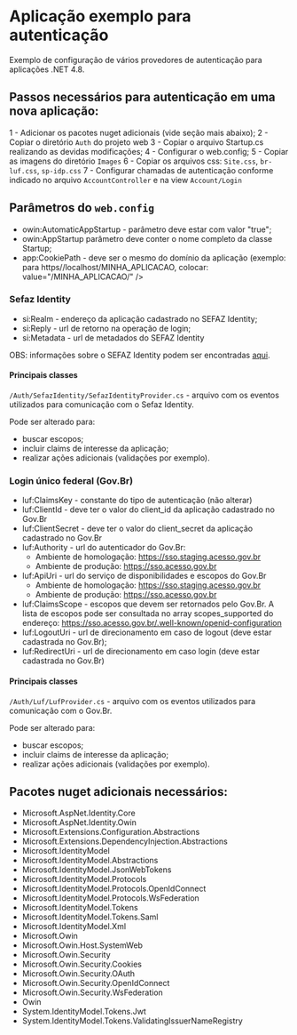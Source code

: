 # Aplicação exemplo para autenticação

Exemplo de configuração de vários provedores de autenticação para aplicações .NET 4.8.

## Passos necessários para autenticação em uma nova aplicação:

1 - Adicionar os pacotes nuget adicionais (vide seção mais abaixo);
2 - Copiar o diretório `Auth` do projeto web
3 - Copiar o arquivo Startup.cs realizando as devidas modificações;
4 - Configurar o web.config;
5 - Copiar as imagens do diretório `Images`
6 - Copiar os arquivos css: `Site.css`, `br-luf.css`, `sp-idp.css`
7 - Configurar chamadas de autenticação conforme indicado no arquivo `AccountController` e na view `Account/Login`

## Parâmetros do `web.config`

* owin:AutomaticAppStartup - parâmetro deve estar com valor "true";
* owin:AppStartup parâmetro deve conter o nome completo da classe Startup;
* app:CookiePath - deve ser o mesmo do domínio da aplicação (exemplo: para https//localhost/MINHA_APLICACAO, colocar: value="/MINHA_APLICACAO/" />


### Sefaz Identity

* si:Realm - endereço da aplicação cadastrado no SEFAZ Identity;
* si:Reply - url de retorno na operação de login;
* si:Metadata - url de metadados do SEFAZ Identity

OBS: informações sobre o SEFAZ Identity podem ser encontradas [aqui](https://ads.intra.fazenda.sp.gov.br/tfs/ADMIN/Wiki_Arquitetura/_wiki/wikis/Wiki_Arquitetura.wiki/91/Sefaz-Identity).

#### Principais classes

`/Auth/SefazIdentity/SefazIdentityProvider.cs` - arquivo com os eventos utilizados para comunicação com o Sefaz Identity. 

Pode ser alterado para:
* buscar escopos;
* incluir claims de interesse da aplicação;
* realizar ações adicionais (validações por exemplo).

### Login único federal (Gov.Br)

* luf:ClaimsKey - constante do tipo de autenticação (não alterar)
* luf:ClientId - deve ter o valor do client_id da aplicação cadastrado no Gov.Br
* luf:ClientSecret - deve ter o valor do client_secret da aplicação cadastrado no Gov.Br
* luf:Authority - url do autenticador do Gov.Br:
	* Ambiente de homologação: https://sso.staging.acesso.gov.br
	* Ambiente de produção: https://sso.acesso.gov.br
* luf:ApiUri - url do serviço de disponibilidades e escopos do Gov.Br
	* Ambiente de homologação: https://sso.staging.acesso.gov.br
	* Ambiente de produção: https://sso.acesso.gov.br
* luf:ClaimsScope - escopos que devem ser retornados pelo Gov.Br. A lista de escopos pode ser consultada no array scopes_supported do endereço: https://sso.acesso.gov.br/.well-known/openid-configuration
* luf:LogoutUri - url de direcionamento em caso de logout (deve estar cadastrada no Gov.Br);
* luf:RedirectUri - url de direcionamento em caso login (deve estar cadastrada no Gov.Br)

#### Principais classes

`/Auth/Luf/LufProvider.cs` - arquivo com os eventos utilizados para comunicação com o Gov.Br. 

Pode ser alterado para:
* buscar escopos;
* incluir claims de interesse da aplicação;
* realizar ações adicionais (validações por exemplo).

## Pacotes nuget adicionais necessários:

* Microsoft.AspNet.Identity.Core
* Microsoft.AspNet.Identity.Owin
* Microsoft.Extensions.Configuration.Abstractions
* Microsoft.Extensions.DependencyInjection.Abstractions
* Microsoft.IdentityModel
* Microsoft.IdentityModel.Abstractions
* Microsoft.IdentityModel.JsonWebTokens
* Microsoft.IdentityModel.Protocols
* Microsoft.IdentityModel.Protocols.OpenIdConnect
* Microsoft.IdentityModel.Protocols.WsFederation
* Microsoft.IdentityModel.Tokens
* Microsoft.IdentityModel.Tokens.Saml
* Microsoft.IdentityModel.Xml
* Microsoft.Owin
* Microsoft.Owin.Host.SystemWeb
* Microsoft.Owin.Security
* Microsoft.Owin.Security.Cookies
* Microsoft.Owin.Security.OAuth
* Microsoft.Owin.Security.OpenIdConnect
* Microsoft.Owin.Security.WsFederation
* Owin
* System.IdentityModel.Tokens.Jwt
* System.IdentityModel.Tokens.ValidatingIssuerNameRegistry



